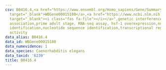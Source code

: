 ```yaml
---
csv: B0416.4,<a href="https://www.ensembl.org/Homo_sapiens/Gene/Summary?db=core;g=WBGene00015180"
  target="_blank">WBGene00015180</a>,<a href="https://www.ncbi.nlm.nih.gov/pubmed/30894454"
  target="_blank"><i class="fas fa-file"></i></a>",genetic interference,functional
  association,prime adult stage, RNA-seq assay, hsf-1 overexpression,nucleotide sequence
  identification,nucleotide sequence identification,transcriptional regulation,down-regulates
  activity
data_alias: B0416.4
data_id: WBGene00015180
data_numevidence: 1
data_species: Caenorhabditis elegans
data_taxid: '6239'
title: B0416.4
---
```

